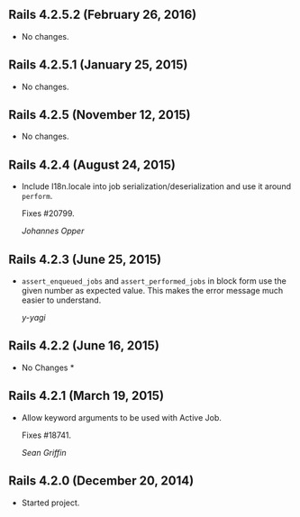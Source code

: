 ## Rails 4.2.5.2 (February 26, 2016) ##

*   No changes.


## Rails 4.2.5.1 (January 25, 2015) ##

*   No changes.


## Rails 4.2.5 (November 12, 2015) ##

*   No changes.


## Rails 4.2.4 (August 24, 2015) ##

*   Include I18n.locale into job serialization/deserialization and use it around
    `perform`.

    Fixes #20799.

    *Johannes Opper*


## Rails 4.2.3 (June 25, 2015) ##

*   `assert_enqueued_jobs` and `assert_performed_jobs` in block form use the
    given number as expected value. This makes the error message much easier to
    understand.

    *y-yagi*


## Rails 4.2.2 (June 16, 2015) ##

* No Changes *


## Rails 4.2.1 (March 19, 2015) ##

*   Allow keyword arguments to be used with Active Job.

    Fixes #18741.

    *Sean Griffin*


## Rails 4.2.0 (December 20, 2014) ##

*  Started project.
